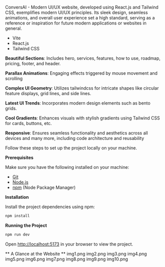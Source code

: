 



ConversAI - Modern UI/UX website, developed using React.js and Tailwind CSS, exemplifies modern UI/UX principles. Its sleek design, seamless animations, and overall user experience set a high standard, serving as a reference or inspiration for future modern applications or websites in general.

- Vite
- React.js
- Tailwind CSS


**Beautiful Sections**: Includes hero, services, features, how to use, roadmap, pricing, footer, and header.

 **Parallax Animations**: Engaging effects triggered by mouse movement and scrolling

 **Complex UI Geometry**: Utilizes tailwindcss for intricate shapes like circular feature displays, grid lines, and side lines.

 **Latest UI Trends**: Incorporates modern design elements such as bento grids.

 **Cool Gradients**: Enhances visuals with stylish gradients using Tailwind CSS for cards, buttons, etc.

 **Responsive**: Ensures seamless functionality and aesthetics across all devices
and many more, including code architecture and reusability

Follow these steps to set up the project locally on your machine.

**Prerequisites**

Make sure you have the following installed on your machine:

- [Git](https://git-scm.com/)
- [Node.js](https://nodejs.org/en)
- [npm](https://www.npmjs.com/) (Node Package Manager)


**Installation**

Install the project dependencies using npm:

```bash
npm install
```

**Running the Project**

```bash
npm run dev
```

 Open [http://localhost:5173](http://localhost:5173) in your browser to view the project.


** A Glance at the Website **
img1.png
img2.png
img3.png
img4.png
img5.png
img6.png
img7.png
img8.png
img9.png
img10.png





 




 
